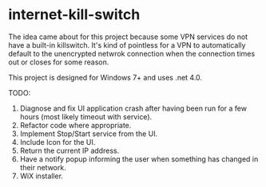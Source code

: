 # internet-kill-switch
The idea came about for this project because some VPN services do not have a built-in killswitch. It's kind of pointless for a VPN to automatically default to the unencrypted netwrok connection when the connection times out or closes for some reason.

This project is designed for Windows 7+ and uses .net 4.0.

TODO: <br/>
1. Diagnose and fix UI application crash after having been run for a few hours (most likely timeout with service).<br/>
2. Refactor code where appropriate.<br/>
3. Implement Stop/Start service from the UI.<br/>
4. Include Icon for the UI.<br/>
5. Return the current IP address.<br/>
6. Have a notify popup informing the user when something has changed in their network.<br/>
7. WiX installer.<br/>
